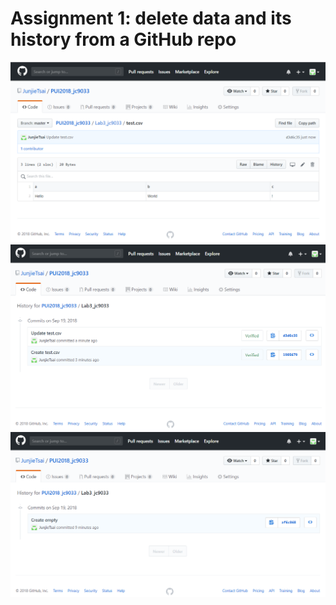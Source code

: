# Assignment 1: delete data and its history from a GitHub repo
 ![image](HW3_jc9033/assignment1_image/1.png)
 ![image](HW3_jc9033/assignment1_image/2.png)
 ![image](HW3_jc9033/assignment1_image/3.png)
